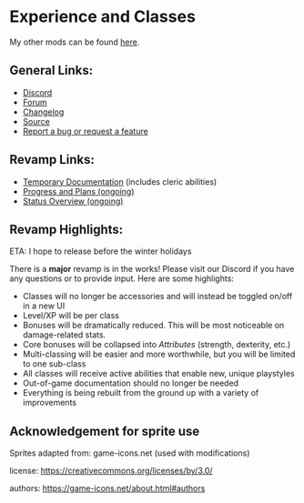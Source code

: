 # Experience and Classes

My other mods can be found [here](https://github.com/SaerusTierialis?utf8=%E2%9C%93&tab=repositories&q=tmodloader&type=&language=).

## General Links:
* [Discord](https://discord.gg/KXf9zen)
* [Forum](https://forums.terraria.org/index.php?threads/experience-and-classes.53048)
* [Changelog](https://github.com/SaerusTierialis/tModLoader_ExperienceAndClasses/blob/master/description.txt)
* [Source](https://github.com/SaerusTierialis/tModLoader_ExperienceAndClasses)
* [Report a bug or request a feature](https://github.com/SaerusTierialis/tModLoader_ExperienceAndClasses/issues/new/choose)

## Revamp Links:
* [Temporary Documentation](./Temporary_Rework_User_Documentation.md) (includes cleric abilities)
* [Progress and Plans (ongoing)](https://github.com/SaerusTierialis/tModLoader_ExperienceAndClasses/milestones)
* [Status Overview (ongoing)](https://github.com/SaerusTierialis/tModLoader_ExperienceAndClasses/projects/1)

## Revamp Highlights:
ETA: I hope to release before the winter holidays

There is a **major** revamp is in the works! Please visit our Discord if you have any questions or to provide input. Here are some highlights:
* Classes will no longer be accessories and will instead be toggled on/off in a new UI
* Level/XP will be per class
* Bonuses will be dramatically reduced. This will be most noticeable on damage-related stats.
* Core bonuses will be collapsed into *Attributes* (strength, dexterity, etc.)
* Multi-classing will be easier and more worthwhile, but you will be limited to one sub-class
* All classes will receive active abilities that enable new, unique playstyles
* Out-of-game documentation should no longer be needed
* Everything is being rebuilt from the ground up with a variety of improvements

## Acknowledgement for sprite use
Sprites adapted from: game-icons.net (used with modifications)

license: https://creativecommons.org/licenses/by/3.0/

authors: https://game-icons.net/about.html#authors
